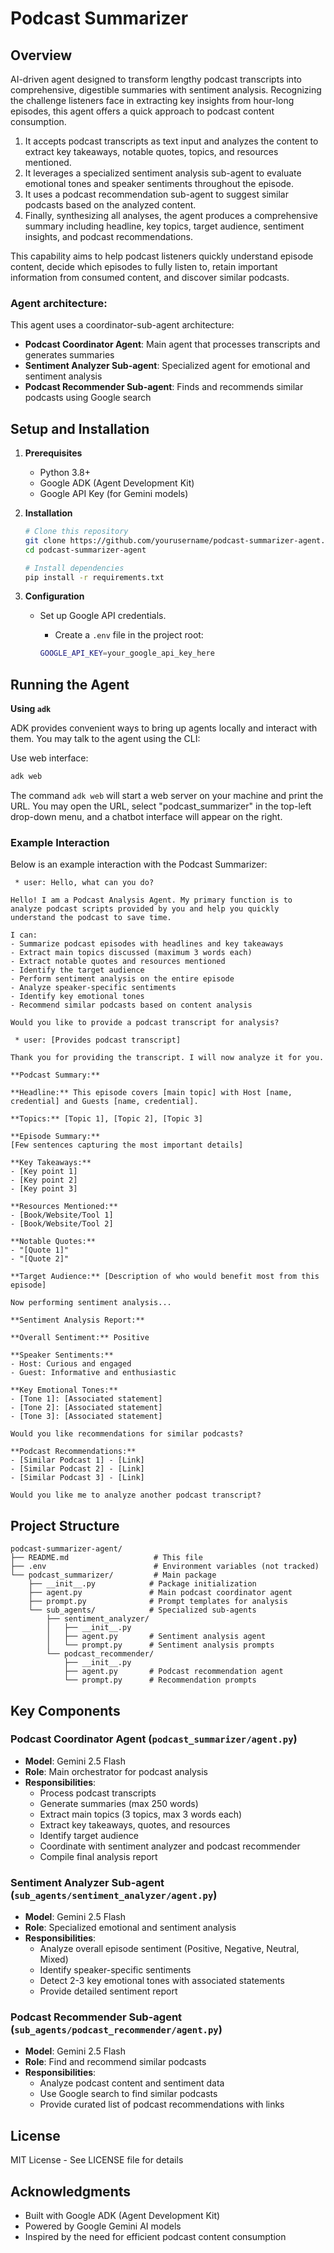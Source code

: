 # Podcast Summarizer


## Overview

AI-driven agent designed to transform lengthy podcast transcripts into comprehensive, digestible summaries with sentiment analysis. Recognizing the challenge listeners face in extracting key insights from hour-long episodes, this agent offers a quick approach to podcast content consumption.

1. It accepts podcast transcripts as text input and analyzes the content to extract key takeaways, notable quotes, topics, and resources mentioned.
2. It leverages a specialized sentiment analysis sub-agent to evaluate emotional tones and speaker sentiments throughout the episode.
3. It uses a podcast recommendation sub-agent to suggest similar podcasts based on the analyzed content.
4. Finally, synthesizing all analyses, the agent produces a comprehensive summary including headline, key topics, target audience, sentiment insights, and podcast recommendations.

This capability aims to help podcast listeners quickly understand episode content, decide which episodes to fully listen to, retain important information from consumed content, and discover similar podcasts.


### Agent architecture:

This agent uses a coordinator-sub-agent architecture:
- **Podcast Coordinator Agent**: Main agent that processes transcripts and generates summaries
- **Sentiment Analyzer Sub-agent**: Specialized agent for emotional and sentiment analysis  
- **Podcast Recommender Sub-agent**: Finds and recommends similar podcasts using Google search

## Setup and Installation

1.  **Prerequisites**

    *   Python 3.8+
    *   Google ADK (Agent Development Kit)
    *   Google API Key (for Gemini models)

2.  **Installation**

    ```bash
    # Clone this repository
    git clone https://github.com/yourusername/podcast-summarizer-agent.git
    cd podcast-summarizer-agent
    
    # Install dependencies
    pip install -r requirements.txt
    ```

3.  **Configuration**

    *   Set up Google API credentials.

        *   Create a `.env` file in the project root:

        ```bash
        GOOGLE_API_KEY=your_google_api_key_here
        ```

## Running the Agent

**Using `adk`**

ADK provides convenient ways to bring up agents locally and interact with them.
You may talk to the agent using the CLI:

Use web interface:

```bash
adk web
```

The command `adk web` will start a web server on your machine and print the URL.
You may open the URL, select "podcast_summarizer" in the top-left drop-down menu, and
a chatbot interface will appear on the right.

### Example Interaction

Below is an example interaction with the Podcast Summarizer:

```
 * user: Hello, what can you do?

Hello! I am a Podcast Analysis Agent. My primary function is to analyze podcast scripts provided by you and help you quickly understand the podcast to save time.

I can:
- Summarize podcast episodes with headlines and key takeaways
- Extract main topics discussed (maximum 3 words each)
- Extract notable quotes and resources mentioned
- Identify the target audience
- Perform sentiment analysis on the entire episode
- Analyze speaker-specific sentiments
- Identify key emotional tones
- Recommend similar podcasts based on content analysis

Would you like to provide a podcast transcript for analysis?

 * user: [Provides podcast transcript]

Thank you for providing the transcript. I will now analyze it for you.

**Podcast Summary:**

**Headline:** This episode covers [main topic] with Host [name, credential] and Guests [name, credential].

**Topics:** [Topic 1], [Topic 2], [Topic 3]

**Episode Summary:** 
[Few sentences capturing the most important details]

**Key Takeaways:**
- [Key point 1]
- [Key point 2]
- [Key point 3]

**Resources Mentioned:**
- [Book/Website/Tool 1]
- [Book/Website/Tool 2]

**Notable Quotes:**
- "[Quote 1]"
- "[Quote 2]"

**Target Audience:** [Description of who would benefit most from this episode]

Now performing sentiment analysis...

**Sentiment Analysis Report:**

**Overall Sentiment:** Positive

**Speaker Sentiments:**
- Host: Curious and engaged
- Guest: Informative and enthusiastic

**Key Emotional Tones:** 
- [Tone 1]: [Associated statement]
- [Tone 2]: [Associated statement] 
- [Tone 3]: [Associated statement]

Would you like recommendations for similar podcasts?

**Podcast Recommendations:**
- [Similar Podcast 1] - [Link]
- [Similar Podcast 2] - [Link]
- [Similar Podcast 3] - [Link]

Would you like me to analyze another podcast transcript?
```

## Project Structure

```
podcast-summarizer-agent/
├── README.md                   # This file
├── .env                        # Environment variables (not tracked)
└── podcast_summarizer/         # Main package
    ├── __init__.py            # Package initialization
    ├── agent.py               # Main podcast coordinator agent
    ├── prompt.py              # Prompt templates for analysis
    └── sub_agents/            # Specialized sub-agents
        ├── sentiment_analyzer/
        │   ├── __init__.py
        │   ├── agent.py       # Sentiment analysis agent
        │   └── prompt.py      # Sentiment analysis prompts
        └── podcast_recommender/
            ├── __init__.py
            ├── agent.py       # Podcast recommendation agent
            └── prompt.py      # Recommendation prompts
```

## Key Components

### Podcast Coordinator Agent (`podcast_summarizer/agent.py`)
- **Model**: Gemini 2.5 Flash
- **Role**: Main orchestrator for podcast analysis
- **Responsibilities**:
  - Process podcast transcripts
  - Generate summaries (max 250 words)
  - Extract main topics (3 topics, max 3 words each)
  - Extract key takeaways, quotes, and resources
  - Identify target audience
  - Coordinate with sentiment analyzer and podcast recommender
  - Compile final analysis report

### Sentiment Analyzer Sub-agent (`sub_agents/sentiment_analyzer/agent.py`)
- **Model**: Gemini 2.5 Flash
- **Role**: Specialized emotional and sentiment analysis
- **Responsibilities**:
  - Analyze overall episode sentiment (Positive, Negative, Neutral, Mixed)
  - Identify speaker-specific sentiments
  - Detect 2-3 key emotional tones with associated statements
  - Provide detailed sentiment report

### Podcast Recommender Sub-agent (`sub_agents/podcast_recommender/agent.py`)
- **Model**: Gemini 2.5 Flash
- **Role**: Find and recommend similar podcasts
- **Responsibilities**:
  - Analyze podcast content and sentiment data
  - Use Google search to find similar podcasts
  - Provide curated list of podcast recommendations with links

## License

MIT License - See LICENSE file for details

## Acknowledgments

- Built with Google ADK (Agent Development Kit)
- Powered by Google Gemini AI models
- Inspired by the need for efficient podcast content consumption